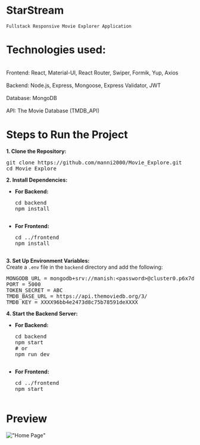 # StarStream

    Fullstack Responsive Movie Explorer Application

# Technologies used:

<br> Frontend: React, Material-UI, React Router, Swiper, Formik, Yup, Axios </br>
<br> Backend: Node.js, Express, Mongoose, Express Validator, JWT </br>
<br> Database: MongoDB </br>
<br> API: The Movie Database (TMDB_API) </br>

# Steps to Run the Project
<b>1. Clone the Repository:</b><br>
<pre>
git clone https://github.com/manni2000/Movie_Explore.git
cd Movie_Explore
</pre>

<b>2. Install Dependencies:</b>   
<ul>
  <li><b>For Backend:</b><br>
    <pre>
cd backend
npm install
    </pre>
  </li>
  <li><b>For Frontend:</b><br>
    <pre>
cd ../frontend
npm install
    </pre>
  </li>
</ul>

<b>3. Set Up Environment Variables:</b><br>
Create a <code>.env</code> file in the <code>backend</code> directory and add the following:
<pre>
MONGODB_URL = mongodb+srv://manish:&lt;password&gt;@cluster0.p6x7dxw.mongodb.net/mydb
PORT = 5000
TOKEN_SECRET = ABC
TMDB_BASE_URL = https://api.themoviedb.org/3/
TMDB_KEY = XXXX96bb4e2473d8c75b78591deXXXX
</pre>

<b>4. Start the Backend Server:</b>
<ul>
  <li><b>For Backend:</b><br>
    <pre>
cd backend
npm start
# or
npm run dev
    </pre>
  </li>
  <li><b>For Frontend:</b><br>
    <pre>
cd ../frontend
npm start
    </pre>
  </li>
</ul>


# Preview
 !["Home Page"](https://github.com/user-attachments/assets/43aa38a9-31b2-430d-b7d4-354a347bb686)






